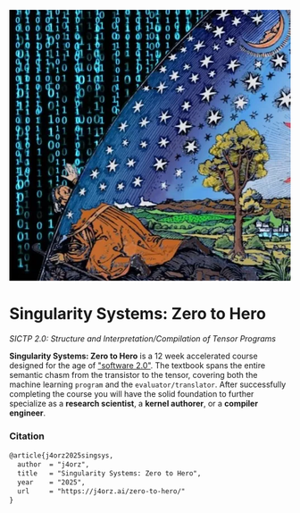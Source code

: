 ![](./flammarion.webp)
# Singularity Systems: Zero to Hero
*SICTP 2.0: Structure and Interpretation/Compilation of Tensor Programs*

**Singularity Systems: Zero to Hero** is a 12 week accelerated course designed for
the age of ["software 2.0"](https://karpathy.medium.com/software-2-0-a64152b37c35).
The textbook spans the entire semantic chasm from the transistor to the tensor,
covering both the machine learning `program` and the `evaluator/translator`.
After successfully completing the course you will have the solid foundation to
further specialize as a **research scientist**, a **kernel authorer**, or a **compiler engineer**.

### Citation
```
@article{j4orz2025singsys,
  author  = "j4orz",
  title   = "Singularity Systems: Zero to Hero",
  year    = "2025",
  url     = "https://j4orz.ai/zero-to-hero/"
}
```